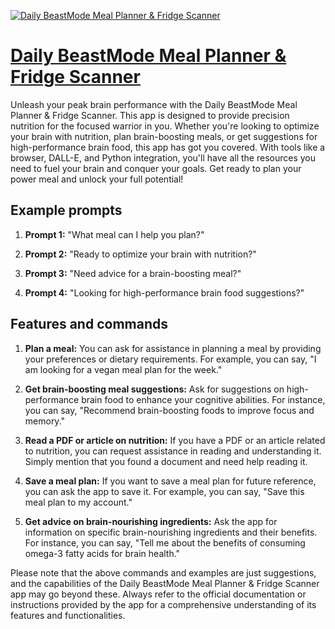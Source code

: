 [![Daily BeastMode Meal Planner & Fridge Scanner](https://files.oaiusercontent.com/file-LLu8OCZpmzEsGi2mtAh1LjTc?se=2123-10-18T19%3A45%3A54Z&sp=r&sv=2021-08-06&sr=b&rscc=max-age%3D31536000%2C%20immutable&rscd=attachment%3B%20filename%3Dfile-iUq7Ly1H65qTPpQhl8C2xUQr.jpg&sig=rlZjkHi75iJ8i1edj3VKgNJMYkd6m%2BUYOix1Gy28jP8%3D)](https://chat.openai.com/g/g-tWCYzI3XG-daily-beastmode-meal-planner-fridge-scanner)

# [Daily BeastMode Meal Planner & Fridge Scanner](https://chat.openai.com/g/g-tWCYzI3XG-daily-beastmode-meal-planner-fridge-scanner)

Unleash your peak brain performance with the Daily BeastMode Meal Planner & Fridge Scanner. This app is designed to provide precision nutrition for the focused warrior in you. Whether you're looking to optimize your brain with nutrition, plan brain-boosting meals, or get suggestions for high-performance brain food, this app has got you covered. With tools like a browser, DALL-E, and Python integration, you'll have all the resources you need to fuel your brain and conquer your goals. Get ready to plan your power meal and unlock your full potential!

## Example prompts

1. **Prompt 1:** "What meal can I help you plan?"

2. **Prompt 2:** "Ready to optimize your brain with nutrition?"

3. **Prompt 3:** "Need advice for a brain-boosting meal?"

4. **Prompt 4:** "Looking for high-performance brain food suggestions?"

## Features and commands

1. **Plan a meal:** You can ask for assistance in planning a meal by providing your preferences or dietary requirements. For example, you can say, "I am looking for a vegan meal plan for the week."

2. **Get brain-boosting meal suggestions:** Ask for suggestions on high-performance brain food to enhance your cognitive abilities. For instance, you can say, "Recommend brain-boosting foods to improve focus and memory."

3. **Read a PDF or article on nutrition:** If you have a PDF or an article related to nutrition, you can request assistance in reading and understanding it. Simply mention that you found a document and need help reading it.

4. **Save a meal plan:** If you want to save a meal plan for future reference, you can ask the app to save it. For example, you can say, "Save this meal plan to my account."

5. **Get advice on brain-nourishing ingredients:** Ask the app for information on specific brain-nourishing ingredients and their benefits. For instance, you can say, "Tell me about the benefits of consuming omega-3 fatty acids for brain health."

Please note that the above commands and examples are just suggestions, and the capabilities of the Daily BeastMode Meal Planner & Fridge Scanner app may go beyond these. Always refer to the official documentation or instructions provided by the app for a comprehensive understanding of its features and functionalities.